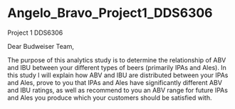 # Angelo_Bravo_Project1_DDS6306
Project 1 DDS6306

Dear Budweiser Team, 

The purpose of this analytics study is to determine the relationship of ABV and IBU between your different types of beers (primarily IPAs and Ales). In this study I will explain how ABV and IBU are distributed between your IPAs and Ales, prove to you that IPAs and Ales have significantly different ABV and IBU ratings, as well as recommend to you an ABV range for future IPAs and Ales you produce which your customers should be satisfied with.

